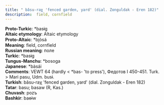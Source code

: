```yaml
---
title: " bâsu-raχ 'fenced garden, yard' (dial. Zonguldak - Eren 182)"
description:  field, cornfield
---
```


<strong>Proto-Turkic</strong>:  *basɨg<br>
<strong>Altaic etymology</strong>:  Altaic etymology<br>
<strong> Proto-Altaic</strong>:  *bi̯òsá<br>
<strong>Meaning</strong>:  field, cornfield<br>
<strong>Russian meaning</strong>:  поле<br>
<strong>Turkic</strong>:  *basɨg<br>
<strong>Tungus-Manchu</strong>:  *bosoga<br>
<strong>Japanese</strong>:  *bàsái<br>
<strong>Comments</strong>:  VEWT 64 (hardly < *bas- 'to press'), Федотов I 450-451. Turk. > Mari pasu, Udm. busɨ.<br>
<strong>Turkish</strong>:  bâsu-raχ 'fenced garden, yard' (dial. Zonguldak - Eren 182)<br>
<strong>Tatar</strong>:  basu; basaw (R, Kas.)<br>
<strong>Chuvash</strong>:  pozъ<br>
<strong>Bashkir</strong>:  baɵɨw<br>


